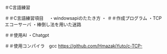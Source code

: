 ＃C言語練習

＃＃C言語練習項目　
  ・windowsapiのたたき方
  ・
＃＃作成プログラム
  ・TCPエコーサーバ
  ・棒倒し法を用いた迷路

＃＃使用AI
  ・Chatgpt

＃＃使用コンパイラ　gcc
https://github.com/HmazakiYuto/c-TCP-
